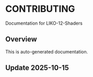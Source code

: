 # CONTRIBUTING

Documentation for LIKO-12-Shaders

## Overview
This is auto-generated documentation.

## Update 2025-10-15
